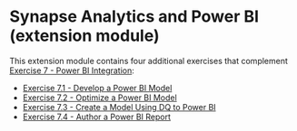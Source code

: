 # Synapse Analytics and Power BI (extension module)

This extension module contains four additional exercises that complement [Exercise 7 - Power BI Integration](../07-power-bi-integration.md):

- [Exercise 7.1 - Develop a Power BI Model](07-01-Develop-a-Power-BI-Model.md)
- [Exercise 7.2 - Optimize a Power BI Model](07-02-Optimize-a-Power-BI-Model.md)
- [Exercise 7.3 - Create a Model Using DQ to Power BI](07-03-Create-a-Mode-Using-DQ-to-Power-BI.md)
- [Exercise 7.4 - Author a Power BI Report](07-04-Author-a-Power-BI-Report.md)

